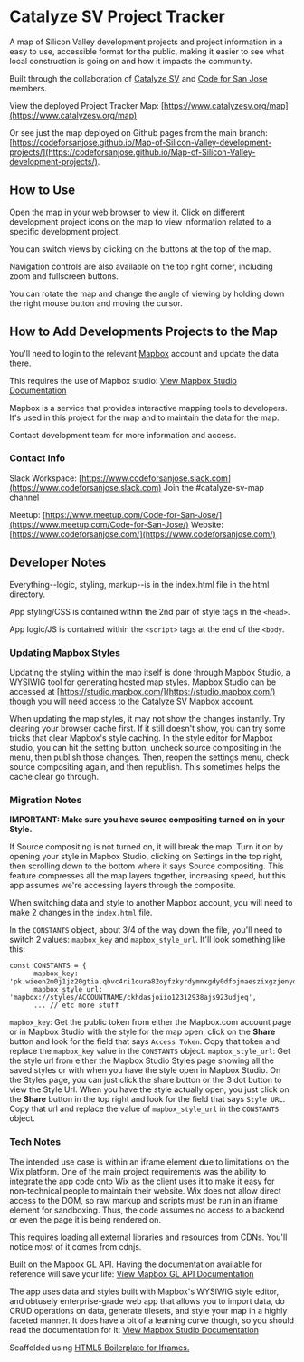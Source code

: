 # Catalyze SV Project Tracker

A map of Silicon Valley development projects and project information in a easy to use, accessible format for the public, making it easier to see what local construction is going on and how it impacts the community.

Built through the collaboration of [Catalyze SV](https://www.catalyzesv.org/) and [Code for San Jose](https://www.codeforsanjose.com/) members.

View the deployed Project Tracker Map: [https://www.catalyzesv.org/map](https://www.catalyzesv.org/map)

Or see just the map deployed on Github pages from the main branch:
[https://codeforsanjose.github.io/Map-of-Silicon-Valley-development-projects/](https://codeforsanjose.github.io/Map-of-Silicon-Valley-development-projects/).

## How to Use

Open the map in your web browser to view it. Click on different development project icons on the map to view information related to a specific development project.

You can switch views by clicking on the buttons at the top of the map.

Navigation controls are also available on the top right corner, including zoom and fullscreen buttons.

You can rotate the map and change the angle of viewing by holding down the right mouse button and moving the cursor.

## How to Add Developments Projects to the Map

You'll need to login to the relevant [Mapbox](https://www.mapbox.com) account and update the data there.

This requires the use of Mapbox studio: [View Mapbox Studio Documentation](https://docs.mapbox.com/studio-manual/overview/)

Mapbox is a service that provides interactive mapping tools to developers. It's used in this project for the map and to maintain the data for the map.

Contact development team for more information and access.

### Contact Info

Slack Workspace: [https://www.codeforsanjose.slack.com](https://www.codeforsanjose.slack.com)
Join the #catalyze-sv-map channel

Meetup: [https://www.meetup.com/Code-for-San-Jose/](https://www.meetup.com/Code-for-San-Jose/)
Website: [https://www.codeforsanjose.com/](https://www.codeforsanjose.com/)

## Developer Notes

Everything--logic, styling, markup--is in the index.html file in the html directory.

App styling/CSS is contained within the 2nd pair of style tags in the `<head>`.

App logic/JS is contained within the `<script>` tags at the end of the `<body`.

### Updating Mapbox Styles

Updating the styling within the map itself is done through Mapbox Studio, a WYSIWIG tool for generating hosted map styles. Mapbox Studio can be accessed at [https://studio.mapbox.com/](https://studio.mapbox.com/) though you will need access to the Catalyze SV Mapbox account.

When updating the map styles, it may not show the changes instantly. Try clearing your browser cache first. If it still doesn't show, you can try some tricks that clear Mapbox's style caching. In the style editor for Mapbox studio, you can hit the setting button, uncheck source compositing in the menu, then publish those changes. Then, reopen the settings menu, check source compositing again, and then republish. This sometimes helps the cache clear go through.

### Migration Notes

**IMPORTANT: Make sure you have source compositing turned on in your Style.**

If Source compositing is not turned on, it will break the map. Turn it on by opening your style in Mapbox Studio, clicking on Settings in the top right, then scrolling down to the bottom where it says Source compositing. This feature compresses all the map layers together, increasing speed, but this app assumes we're accessing layers through the composite.

When switching data and style to another Mapbox account, you will need to make 2 changes in the `index.html` file.

In the `CONSTANTS` object, about 3/4 of the way down the file, you'll need to switch 2 values: `mapbox_key` and `mapbox_style_url`. It'll look something like this:

```
const CONSTANTS = {
      mapbox_key: 'pk.wieen2m0j1jz20gtia.qbvc4ri1oura82oyfzkyrdymnxgdy0dfojmaeszixgzjenyoymt5wm2iig6iejgn2eb2ixd',
      mapbox_style_url: 'mapbox://styles/ACCOUNTNAME/ckhdasjoiio12312938ajs923udjeq',
      ... // etc more stuff
```

`mapbox_key`: Get the public token from either the Mapbox.com account page or in Mapbox Studio with the style for the map open, click on the **Share** button and look for the field that says `Access Token`. Copy that token and replace the `mapbox_key` value in the `CONSTANTS` object.
`mapbox_style_url`: Get the style url from either the Mapbox Studio Styles page showing all the saved styles or with when you have the style open in Mapbox Studio. On the Styles page, you can just click the share button or the 3 dot button to view the Style Url. When you have the style actually open, you just click on the **Share** button in the top right and look for the field that says `Style URL`. Copy that url and replace the value of `mapbox_style_url` in the `CONSTANTS` object.

### Tech Notes

The intended use case is within an iframe element due to limitations on the Wix platform. One of the main project requirements was the ability to integrate the app code onto Wix as the client uses it to make it easy for non-technical people to maintain their website. Wix does not allow direct access to the DOM, so raw markup and scripts must be run in an iframe element for sandboxing. Thus, the code assumes no access to a backend or even the page it is being rendered on.

This requires loading all external libraries and resources from CDNs. You'll notice most of it comes from cdnjs.

Built on the Mapbox GL API. Having the documentation available for reference will save your life: [View Mapbox GL API Documentation](https://docs.mapbox.com/mapbox-gl-js/api/)

The app uses data and styles built with Mapbox's WYSIWIG style editor, and obtusely enterprise-grade web app that allows you to import data, do CRUD operations on data, generate tilesets, and style your map in a highly faceted manner. It does have a bit of a learning curve though, so you should read the documentation for it: [View Mapbox Studio Documentation](https://docs.mapbox.com/studio-manual/overview/)

Scaffolded using [HTML5 Boilerplate for Iframes.](https://github.com/sunnymui/html5-boilerplate-for-iframes)
